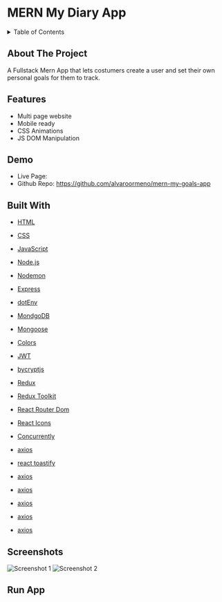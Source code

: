 # MERN My Diary App

<!-- TABLE OF CONTENTS -->
<details>
  <summary>Table of Contents</summary>

- [About The Project](#about-the-project)
- [Features](#features)
- [Demo](#demo)
- [Built With](#built-with)
- [Screenshots](#screenshots)
</details>

## About The Project

A Fullstack Mern App that lets costumers create a user and set their own personal goals for them to track.

## Features

- Multi page website
- Mobile ready
- CSS Animations
- JS DOM Manipulation

## Demo

- Live Page:
- Github Repo: https://github.com/alvaroormeno/mern-my-goals-app

## Built With

- [HTML](https://developer.mozilla.org/en-US/docs/Web/HTML)
- [CSS](https://developer.mozilla.org/en-US/docs/Web/CSS)
- [JavaScript](https://developer.mozilla.org/en-US/docs/Web/JavaScript)

- [Node.js](https://developer.mozilla.org/en-US/docs/Web/JavaScript)
- [Nodemon](https://developer.mozilla.org/en-US/docs/Web/JavaScript)
- [Express](https://developer.mozilla.org/en-US/docs/Web/JavaScript)
- [dotEnv](https://developer.mozilla.org/en-US/docs/Web/JavaScript)
- [MondgoDB](https://developer.mozilla.org/en-US/docs/Web/JavaScript)
- [Mongoose](https://developer.mozilla.org/en-US/docs/Web/JavaScript)
- [Colors](https://developer.mozilla.org/en-US/docs/Web/JavaScript)

- [JWT](https://developer.mozilla.org/en-US/docs/Web/JavaScript)
- [bycryptjs](https://developer.mozilla.org/en-US/docs/Web/JavaScript)

- [Redux](https://developer.mozilla.org/en-US/docs/Web/JavaScript)
- [Redux Toolkit](https://developer.mozilla.org/en-US/docs/Web/JavaScript)
- [React Router Dom](https://developer.mozilla.org/en-US/docs/Web/JavaScript)
- [React Icons](https://developer.mozilla.org/en-US/docs/Web/JavaScript)
- [Concurrently](https://developer.mozilla.org/en-US/docs/Web/JavaScript)
- [axios](https://developer.mozilla.org/en-US/docs/Web/JavaScript)
- [react toastify](https://developer.mozilla.org/en-US/docs/Web/JavaScript)
- [axios](https://developer.mozilla.org/en-US/docs/Web/JavaScript)
- [axios](https://developer.mozilla.org/en-US/docs/Web/JavaScript)
- [axios](https://developer.mozilla.org/en-US/docs/Web/JavaScript)
- [axios](https://developer.mozilla.org/en-US/docs/Web/JavaScript)
- [axios](https://developer.mozilla.org/en-US/docs/Web/JavaScript)

## Screenshots

![Screenshot 1](img/screenshot1.png)
![Screenshot 2](img/screenshot2.png)

## Run App
